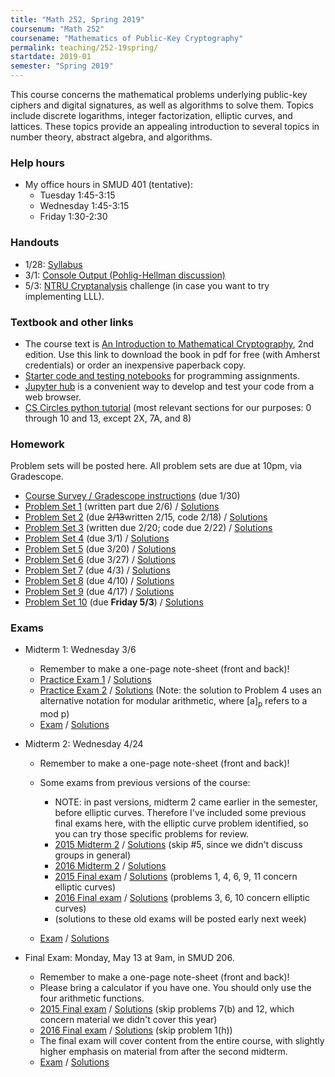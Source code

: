 ```yaml
---
title: "Math 252, Spring 2019"
coursenum: "Math 252"
coursename: "Mathematics of Public-Key Cryptography"
permalink: teaching/252-19spring/
startdate: 2019-01
semester: "Spring 2019"
---
```


This course concerns the mathematical problems underlying public-key ciphers and digital signatures, as well as algorithms to solve them. Topics include discrete logarithms, integer factorization, elliptic curves, and lattices. These topics provide an appealing introduction to several topics in number theory, abstract algebra, and algorithms.

### Help hours

*   My office hours in SMUD 401 (tentative):     
    * Tuesday 1:45-3:15
    * Wednesday 1:45-3:15
    * Friday 1:30-2:30
    
    
    

### Handouts

*   1/28: [Syllabus](handouts/syllabus.pdf)
*   3/1: [Console Output (Pohlig-Hellman discussion)](handouts/inClass0301.html)
*   5/3: [NTRU Cryptanalysis](https://www.hackerrank.com/contests/m158-2016-demos/challenges/m158-2016-ntru-cryptanalysis) challenge (in case you want to try implementing LLL).<!--handouts-->

### Textbook and other links

*   The course text is [An Introduction to Mathematical Cryptography](https://link.springer.com/book/10.1007/978-1-4939-1711-2), 2nd edition. Use this link to download the book in pdf for free (with Amherst credentials) or order an inexpensive paperback copy.
*   [Starter code and testing notebooks](https://www.dropbox.com/sh/jrp6f9mk08ewqnf/AABFGBvYxGr_PWkAMkEnpWNHa?dl=0) for programming assignments.
*   [Jupyter hub](https://jupyter.amherst.edu) is a convenient way to develop and test your code from a web browser.<li><a href="https://cscircles.cemc.uwaterloo.ca/">CS Circles python tutorial</a> (most relevant sections for our purposes: 0 through 10 and 13, except 2X, 7A, and 8)</li>

### Homework

Problem sets will be posted here. All problem sets are due at 10pm, via Gradescope.

*   [Course Survey / Gradescope instructions](psets/pset0.pdf) (due 1/30)
*   [Problem Set 1](psets/pset1.pdf) (written part due 2/6) / [Solutions](https://lms.ats.amherst.edu/pluginfile.php/605599/mod_resource/content/1/pset1-soln.pdf)
*   [Problem Set 2](psets/pset2.pdf) (due <strike>2/13</strike>written 2/15, code 2/18) / [Solutions](https://lms.ats.amherst.edu/pluginfile.php/607527/mod_resource/content/1/pset2-soln.pdf)
*   [Problem Set 3](psets/pset3.pdf) (written due 2/20; code due 2/22) / [Solutions](https://lms.ats.amherst.edu/pluginfile.php/608134/mod_resource/content/1/pset3-soln.pdf)
*   [Problem Set 4](psets/pset4.pdf) (due 3/1) / [Solutions](https://lms.ats.amherst.edu/pluginfile.php/608673/mod_resource/content/1/pset4-soln.pdf)
*   [Problem Set 5](psets/pset5.pdf) (due 3/20) / [Solutions](https://lms.ats.amherst.edu/pluginfile.php/611742/mod_resource/content/1/pset5soln.pdf)
*   [Problem Set 6](psets/pset6.pdf) (due 3/27) / [Solutions](https://lms.ats.amherst.edu/pluginfile.php/615824/mod_resource/content/1/pset6soln.pdf)
*   [Problem Set 7](psets/pset7.pdf) (due 4/3) / [Solutions](https://lms.ats.amherst.edu/pluginfile.php/618686/mod_resource/content/1/pset7soln.pdf)
*   [Problem Set 8](psets/pset8.pdf) (due 4/10) / [Solutions](https://lms.ats.amherst.edu/pluginfile.php/618687/mod_resource/content/1/pset8soln.pdf)
*   [Problem Set 9](psets/pset9.pdf) (due 4/17) / [Solutions](https://lms.ats.amherst.edu/pluginfile.php/618688/mod_resource/content/1/pset9soln.pdf)
*   [Problem Set 10](psets/pset10.pdf) (due __Friday 5/3__) / [Solutions](https://lms.ats.amherst.edu/pluginfile.php/620228/mod_resource/content/1/pset10soln.pdf)
<!--psets-->

### Exams

*   Midterm 1: Wednesday 3/6
    
    *   Remember to make a one-page note-sheet (front and back)!
    *   [Practice Exam 1](exams/midterm1sample1.pdf) / [Solutions](https://lms.ats.amherst.edu/pluginfile.php/608676/mod_resource/content/1/midterm1soln.pdf)
    *   [Practice Exam 2](exams/midterm1sample2.pdf) / [Solutions](https://lms.ats.amherst.edu/pluginfile.php/608677/mod_resource/content/1/midterm1soln.pdf") (Note: the solution to Problem 4 uses an alternative notation for modular arithmetic, where \[a\]<sub>p</sub> refers to a mod p)
    *   [Exam](https://lms.ats.amherst.edu/pluginfile.php/609412/mod_resource/content/1/midterm1compact.pdf) / [Solutions](https://lms.ats.amherst.edu/pluginfile.php/609413/mod_resource/content/1/midterm1soln.pdf)
    
    
    
*   Midterm 2: Wednesday 4/24
    
    *   Remember to make a one-page note-sheet (front and back)!
    *   Some exams from previous versions of the course:
        
        *   NOTE: in past versions, midterm 2 came earlier in the semester, before elliptic curves. Therefore I've included some previous final exams here, with the elliptic curve problem identified, so you can try those specific problems for review.
        *   [2015 Midterm 2](handouts/midterm2-2015.pdf) / [Solutions](handouts/2015midterm2soln.pdf) (skip \#5, since we didn't discuss groups in general)
        *   [2016 Midterm 2](handouts/midterm2-2016.pdf) / [Solutions](handouts/2016midterm2soln.pdf)
        *   [2015 Final exam](handouts/final-2015.pdf) / [Solutions](handouts/2015finalSoln.pdf) (problems 1, 4, 6, 9, 11 concern elliptic curves)
        *   [2016 Final exam](handouts/final-2016.pdf) / [Solutions](handouts/2016finalExamSoln.pdf) (problems 3, 6, 10 concern elliptic curves)
        *   (solutions to these old exams will be posted early next week)
        
        
        
    *   [Exam](https://lms.ats.amherst.edu/pluginfile.php/619795/mod_resource/content/1/midterm2compact.pdf) / [Solutions](https://lms.ats.amherst.edu/pluginfile.php/619792/mod_resource/content/1/midterm2soln.pdf)
    
    
    
*   Final Exam: Monday, May 13 at 9am, in SMUD 206.
    
    *   Remember to make a one-page note-sheet (front and back)!
    *   Please bring a calculator if you have one. You should only use the four arithmetic functions.
    *   [2015 Final exam](handouts/final-2015.pdf) / [Solutions](handouts/2015finalSoln.pdf) (skip problems 7(b) and 12, which concern material we didn't cover this year)
    *   [2016 Final exam](handouts/final-2016.pdf) / [Solutions](handouts/2016finalExamSoln.pdf) (skip problem 1(h))
    *   The final exam will cover content from the entire course, with slightly higher emphasis on material from after the second midterm.
    *   [Exam](https://lms.ats.amherst.edu/pluginfile.php/620441/mod_resource/content/1/finalExamCompact.pdf) / [Solutions](https://lms.ats.amherst.edu/pluginfile.php/620442/mod_resource/content/1/finalExamSoln.pdf)
    
    
    
